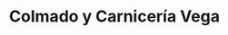 ---
title: "Colmado y Carnicería Vega"
url: /catano/colmado-y-carniceria-vega/
shop: supermarket
---